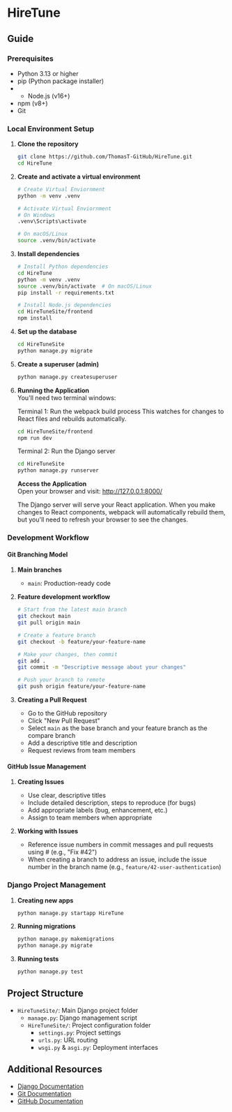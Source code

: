 # HireTune

##  Guide

### Prerequisites

- Python 3.13 or higher
- pip (Python package installer)
- - Node.js (v16+)
- npm (v8+)
- Git

### Local Environment Setup

1. **Clone the repository**

   ```bash
   git clone https://github.com/ThomasT-GitHub/HireTune.git
   cd HireTune
   ```

2. **Create and activate a virtual environment**

   ```bash
   # Create Virtual Enviornment
   python -m venv .venv

   # Activate Virtual Enviornment
   # On Windows
   .venv\Scripts\activate

   # On macOS/Linux
   source .venv/bin/activate
   ```

3. **Install dependencies**

   ```bash
   # Install Python dependencies
   cd HireTune
   python -m venv .venv
   source .venv/bin/activate  # On macOS/Linux
   pip install -r requirements.txt

   # Install Node.js dependencies
   cd HireTuneSite/frontend
   npm install
   ```

4. **Set up the database**

   ```bash
   cd HireTuneSite
   python manage.py migrate
   ```

5. **Create a superuser (admin)**

   ```bash
   python manage.py createsuperuser
   ```

6. **Running the Application**  
   You'll need two terminal windows:

   Terminal 1:  Run the webpack build process
   This watches for changes to React files and rebuilds automatically.

   ```bash
   cd HireTuneSite/frontend
   npm run dev
   ```

   Terminal 2: Run the Django server

   ```bash
   cd HireTuneSite
   python manage.py runserver
   ```

   **Access the Application**  
   Open your browser and visit: http://127.0.0.1:8000/

   The Django server will serve your React application. When you make changes to React components, webpack will automatically rebuild them, but you'll need to refresh your browser to see the changes.

### Development Workflow

#### Git Branching Model

1. **Main branches**

   - `main`: Production-ready code

2. **Feature development workflow**

   ```bash
   # Start from the latest main branch
   git checkout main
   git pull origin main

   # Create a feature branch
   git checkout -b feature/your-feature-name

   # Make your changes, then commit
   git add .
   git commit -m "Descriptive message about your changes"

   # Push your branch to remote
   git push origin feature/your-feature-name
   ```

3. **Creating a Pull Request**
   - Go to the GitHub repository
   - Click "New Pull Request"
   - Select `main` as the base branch and your feature branch as the compare branch
   - Add a descriptive title and description
   - Request reviews from team members

#### GitHub Issue Management

1. **Creating Issues**

   - Use clear, descriptive titles
   - Include detailed description, steps to reproduce (for bugs)
   - Add appropriate labels (bug, enhancement, etc.)
   - Assign to team members when appropriate

2. **Working with Issues**
   - Reference issue numbers in commit messages and pull requests using # (e.g., "Fix #42")
   - When creating a branch to address an issue, include the issue number in the branch name (e.g., `feature/42-user-authentication`)

### Django Project Management

1. **Creating new apps**

   ```bash
   python manage.py startapp HireTune
   ```

2. **Running migrations**

   ```bash
   python manage.py makemigrations
   python manage.py migrate
   ```

3. **Running tests**
   ```bash
   python manage.py test
   ```

## Project Structure

- `HireTuneSite/`: Main Django project folder
  - `manage.py`: Django management script
  - `HireTuneSite/`: Project configuration folder
    - `settings.py`: Project settings
    - `urls.py`: URL routing
    - `wsgi.py` & `asgi.py`: Deployment interfaces

## Additional Resources

- [Django Documentation](https://docs.djangoproject.com/)
- [Git Documentation](https://git-scm.com/doc)
- [GitHub Documentation](https://docs.github.com/)
